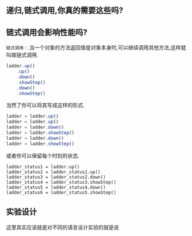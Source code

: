 ## 递归,链式调用,你真的需要这些吗?



## 链式调用会影响性能吗?

`链式调用` : .当一个对象的方法返回值是对象本身时,可以继续调用其他方法,这样就叫做链式调用.

```js
ladder.up()
    .up()
    .down()
    .showStep()
    .down()
    .showStep()
```

当然了你可以将其写成这样的形式.

```js
ladder = ladder.up()
ladder = ladder.up()
ladder = ladder.down()
ladder = ladder.showStep()
ladder = ladder.down()
ladder = ladder.showStep()
```

或者你可以保留每个时刻的状态.

```
ladder_status1 = ladder.up()
ladder_status2 = ladder_status1.up()
ladder_status3 = ladder_status2.down()
ladder_status4 = ladder_status3.showStep()
ladder_status5 = ladder_status4.down()
ladder_status6 = ladder_status5.showStep()
```

## 实验设计

这里其实应该就是对不同的语言设计实验的就是说

